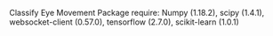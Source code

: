 Classify Eye Movement
Package require: Numpy (1.18.2), scipy (1.4.1), websocket-client (0.57.0), tensorflow (2.7.0), scikit-learn (1.0.1)
